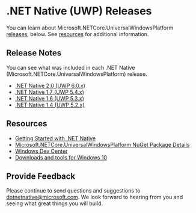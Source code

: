 # .NET Native (UWP) Releases

You can learn about Microsoft.NETCore.UniversalWindowsPlatform [releases](#releases), below. See [resources](#resources) for additional information.

## Release Notes

You can see what was included in each .NET Native (Microsoft.NETCore.UniversalWindowsPlatform) release.

- [.NET Native 2.0 (UWP 6.0.x)](net-native2.0/README.md)
- [.NET Native 1.7 (UWP 5.4.x)](net-native1.7/README.md)
- [.NET Native 1.6 (UWP 5.3.x)](net-native1.6/README.md)
- [.NET Native 1.4 (UWP 5.2.x)](net-native1.4/README.md)

## Resources

- [Getting Started with .NET Native](https://docs.microsoft.com/en-us/dotnet/framework/net-native/getting-started-with-net-native)
- [Microsoft.NETCore.UniversalWindowsPlatform NuGet Package Details](https://www.nuget.org/packages/Microsoft.NETCore.UniversalWindowsPlatform)
- [Windows Dev Center](https://developer.microsoft.com/en-us/windows/apps/getstarted)
- [Downloads and tools for Windows 10](https://developer.microsoft.com/en-us/windows/downloads)

## Provide Feedback

Please continue to send questions and suggestions to dotnetnative@microsoft.com.  We look forward to hearing from you and seeing what great things you will build.
